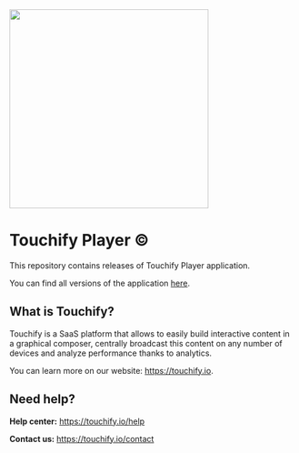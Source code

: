 <img src="https://www.touchify.io/hubfs/Charte%20graphique/Logos/logo-light.svg" width="350" />

# Touchify Player &copy;

This repository contains releases of Touchify Player application.

You can find all versions of the application [here](https://github.com/touchifyapp/player/releases).

## What is Touchify?

Touchify is a SaaS platform that allows to easily build interactive content in a graphical composer, centrally broadcast this content on any number of devices and analyze performance thanks to analytics.

You can learn more on our website: https://touchify.io.

## Need help?

**Help center:** https://touchify.io/help

**Contact us:** https://touchify.io/contact
